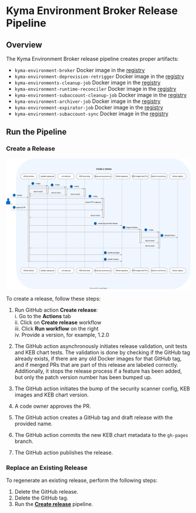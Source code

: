 # Kyma Environment Broker Release Pipeline

## Overview

The Kyma Environment Broker release pipeline creates proper artifacts:
 - `kyma-environment-broker` Docker image in the [registry](https://console.cloud.google.com/artifacts/docker/kyma-project/europe/prod/kyma-environment-broker)
 - `kyma-environment-deprovision-retrigger` Docker image in the [registry](https://console.cloud.google.com/artifacts/docker/kyma-project/europe/prod/kyma-environment-deprovision-retrigger)
 - `kyma-environments-cleanup-job` Docker image in the [registry](https://console.cloud.google.com/artifacts/docker/kyma-project/europe/prod/kyma-environments-cleanup-job )
 - `kyma-environment-runtime-reconciler` Docker image in the [registry](https://console.cloud.google.com/artifacts/docker/kyma-project/europe/prod/kyma-environment-runtime-reconciler)
 - `kyma-environment-subaccount-cleanup-job` Docker image in the [registry](https://console.cloud.google.com/artifacts/docker/kyma-project/europe/prod/kyma-environment-subaccount-cleanup-job)
 - `kyma-environment-archiver-job` Docker image in the [registry](https://console.cloud.google.com/artifacts/docker/kyma-project/europe/prod/kyma-environment-archiver-job)
 - `kyma-environment-expirator-job` Docker image in the [registry](https://console.cloud.google.com/artifacts/docker/kyma-project/europe/prod/kyma-environment-expirator-job)
 - `kyma-environment-subaccount-sync` Docker image in the [registry](https://console.cloud.google.com/artifacts/docker/kyma-project/europe/prod/kyma-environment-subaccount-sync)

## Run the Pipeline

### Create a Release

![Release diagram](../assets/release.svg)

To create a release, follow these steps:

1. Run GitHub action **Create release**:  
   i.  Go to the **Actions** tab  
   ii. Click on **Create release** workflow   
   iii. Click  **Run workflow** on the right  
   iv. Provide a version, for example, 1.2.0  
   
2. The GitHub action asynchronously initiates release validation, unit tests and KEB chart tests. The validation is done by checking if the GitHub tag already exists, if there are any old Docker images for that GitHub tag, and if merged PRs that are part of this release are labeled correctly. Additionally, it stops the release process if a feature has been added, but only the patch version number has been bumped up.
3. The GitHub action initiates the bump of the security scanner config, KEB images and KEB chart version.
4. A code owner approves the PR.
5. The GitHub action creates a GitHub tag and draft release with the provided name.
6. The GitHub action commits the new KEB chart metadata to the `gh-pages` branch.
7. The GitHub action publishes the release.


### Replace an Existing Release

To regenerate an existing release, perform the following steps:

1. Delete the GitHub release.
2. Delete the GitHub tag.
3. Run the [**Create release**](#create-a-release) pipeline.
